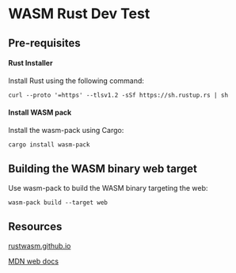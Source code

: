 # WASM Rust Dev Test

## Pre-requisites

#### Rust Installer
Install Rust using the following command:
```commandline
curl --proto '=https' --tlsv1.2 -sSf https://sh.rustup.rs | sh
```

#### Install WASM pack
Install the wasm-pack using Cargo:
```commandline
cargo install wasm-pack
```

## Building the WASM binary web target
Use wasm-pack to build the WASM binary targeting the web:
```commandline
wasm-pack build --target web
```

## Resources
[rustwasm.github.io](https://rustwasm.github.io/wasm-bindgen/examples/index.html)

[MDN web docs](https://developer.mozilla.org/en-US/docs/WebAssembly/Rust_to_Wasm)